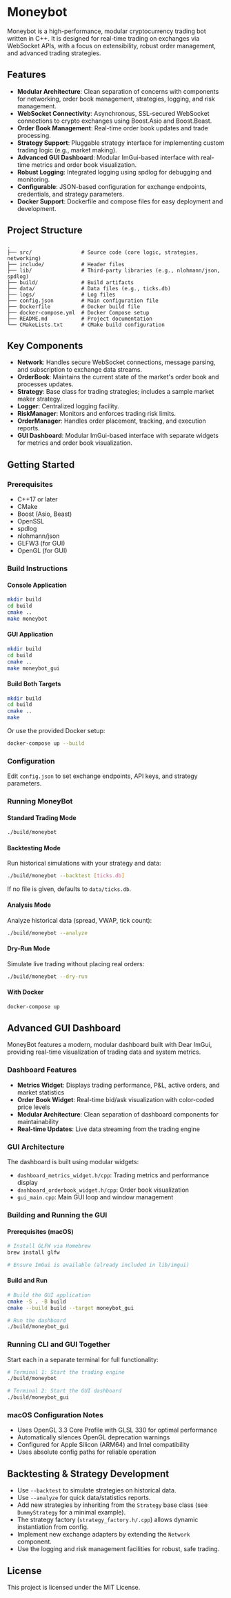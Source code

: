 # Moneybot

Moneybot is a high-performance, modular cryptocurrency trading bot written in C++. It is designed for real-time trading on exchanges via WebSocket APIs, with a focus on extensibility, robust order management, and advanced trading strategies.

## Features

- **Modular Architecture**: Clean separation of concerns with components for networking, order book management, strategies, logging, and risk management.
- **WebSocket Connectivity**: Asynchronous, SSL-secured WebSocket connections to crypto exchanges using Boost.Asio and Boost.Beast.
- **Order Book Management**: Real-time order book updates and trade processing.
- **Strategy Support**: Pluggable strategy interface for implementing custom trading logic (e.g., market making).
- **Advanced GUI Dashboard**: Modular ImGui-based interface with real-time metrics and order book visualization.
- **Robust Logging**: Integrated logging using spdlog for debugging and monitoring.
- **Configurable**: JSON-based configuration for exchange endpoints, credentials, and strategy parameters.
- **Docker Support**: Dockerfile and compose files for easy deployment and development.

## Project Structure

```
.
├── src/                # Source code (core logic, strategies, networking)
├── include/            # Header files
├── lib/                # Third-party libraries (e.g., nlohmann/json, spdlog)
├── build/              # Build artifacts
├── data/               # Data files (e.g., ticks.db)
├── logs/               # Log files
├── config.json         # Main configuration file
├── Dockerfile          # Docker build file
├── docker-compose.yml  # Docker Compose setup
├── README.md           # Project documentation
└── CMakeLists.txt      # CMake build configuration
```

## Key Components

- **Network**: Handles secure WebSocket connections, message parsing, and subscription to exchange data streams.
- **OrderBook**: Maintains the current state of the market's order book and processes updates.
- **Strategy**: Base class for trading strategies; includes a sample market maker strategy.
- **Logger**: Centralized logging facility.
- **RiskManager**: Monitors and enforces trading risk limits.
- **OrderManager**: Handles order placement, tracking, and execution reports.
- **GUI Dashboard**: Modular ImGui-based interface with separate widgets for metrics and order book visualization.

## Getting Started

### Prerequisites

- C++17 or later
- CMake
- Boost (Asio, Beast)
- OpenSSL
- spdlog
- nlohmann/json
- GLFW3 (for GUI)
- OpenGL (for GUI)

### Build Instructions

#### Console Application
```sh
mkdir build
cd build
cmake ..
make moneybot
```

#### GUI Application
```sh
mkdir build
cd build
cmake ..
make moneybot_gui
```

#### Build Both Targets
```sh
mkdir build
cd build
cmake ..
make
```

Or use the provided Docker setup:

```sh
docker-compose up --build
```

### Configuration

Edit `config.json` to set exchange endpoints, API keys, and strategy parameters.


### Running MoneyBot

#### Standard Trading Mode
```sh
./build/moneybot
```

#### Backtesting Mode
Run historical simulations with your strategy and data:
```sh
./build/moneybot --backtest [ticks.db]
```
If no file is given, defaults to `data/ticks.db`.

#### Analysis Mode
Analyze historical data (spread, VWAP, tick count):
```sh
./build/moneybot --analyze
```

#### Dry-Run Mode
Simulate live trading without placing real orders:
```sh
./build/moneybot --dry-run
```

#### With Docker
```sh
docker-compose up
```


## Advanced GUI Dashboard

MoneyBot features a modern, modular dashboard built with Dear ImGui, providing real-time visualization of trading data and system metrics.

### Dashboard Features

- **Metrics Widget**: Displays trading performance, P&L, active orders, and market statistics
- **Order Book Widget**: Real-time bid/ask visualization with color-coded price levels
- **Modular Architecture**: Clean separation of dashboard components for maintainability
- **Real-time Updates**: Live data streaming from the trading engine

### GUI Architecture

The dashboard is built using modular widgets:

- `dashboard_metrics_widget.h/cpp`: Trading metrics and performance display
- `dashboard_orderbook_widget.h/cpp`: Order book visualization
- `gui_main.cpp`: Main GUI loop and window management

### Building and Running the GUI

#### Prerequisites (macOS)
```sh
# Install GLFW via Homebrew
brew install glfw

# Ensure ImGui is available (already included in lib/imgui)
```

#### Build and Run
```sh
# Build the GUI application
cmake -S . -B build
cmake --build build --target moneybot_gui

# Run the dashboard
./build/moneybot_gui
```

### Running CLI and GUI Together
Start each in a separate terminal for full functionality:
```sh
# Terminal 1: Start the trading engine
./build/moneybot

# Terminal 2: Start the GUI dashboard
./build/moneybot_gui
```

### macOS Configuration Notes

- Uses OpenGL 3.3 Core Profile with GLSL 330 for optimal performance
- Automatically silences OpenGL deprecation warnings
- Configured for Apple Silicon (ARM64) and Intel compatibility
- Uses absolute config paths for reliable operation


## Backtesting & Strategy Development

- Use `--backtest` to simulate strategies on historical data.
- Use `--analyze` for quick data/statistics reports.
- Add new strategies by inheriting from the `Strategy` base class (see `DummyStrategy` for a minimal example).
- The strategy factory (`strategy_factory.h/.cpp`) allows dynamic instantiation from config.
- Implement new exchange adapters by extending the `Network` component.
- Use the logging and risk management facilities for robust, safe trading.

## License

This project is licensed under the MIT License.